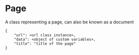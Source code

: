 # Page

A class representing a page, can also be known as a document

```json5
{
    "url": <url class instance>,
    "data": <object of custom variables>,
    "title": "title of the page"
}
```
